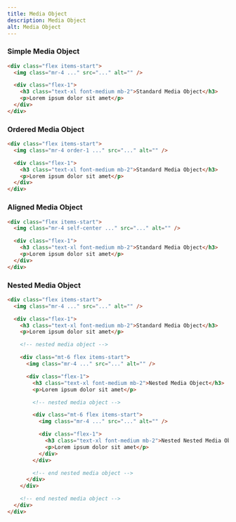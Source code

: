 ```yaml
---
title: Media Object
description: Media Object
alt: Media Object
---
```


<h3 class="section-header">Simple Media Object</h3>

<base-snippet :centered_preview="false" custom_preview_class="">

  <template v-slot:preview>
    <div class="bg-indigo-50 p-8">
      <div class="bg-white p-8">
        <!-- media object -->
        <div class="flex items-start">
          <img class="w-12 mr-4"
            src="https://images.unsplash.com/photo-1491528323818-fdd1faba62cc?ixlib=rb-1.2.1&ixid=eyJhcHBfaWQiOjEyMDd9&auto=format&fit=facearea&facepad=2&w=256&h=256&q=80"
            alt="" />
          <div class="flex-1">
            <h3 class="text-xl font-medium mb-2">Standard Media Object</h3>
            <p>Lorem ipsum dolor sit amet, consectetur adipiscing elit. Curabitur ac nisl quis massa vulputate
              adipiscing.
              Vivamus sit amet risus ligula. Nunc eu pulvinar augue.</p>
          </div>
        </div>
        <!-- end media object -->
      </div>
    </div>
  </template>

```html
<div class="flex items-start">
  <img class="mr-4 ..." src="..." alt="" />

  <div class="flex-1">
    <h3 class="text-xl font-medium mb-2">Standard Media Object</h3>
    <p>Lorem ipsum dolor sit amet</p>
  </div>
</div>
```

  <template v-slot:source>
    <a class="btn btn-primary btn-lg" href="https://play.tailwindcss.com/7oMi0icAht">Live Edit</a>
  </template>

</base-snippet>

<h3 class="section-header">Ordered Media Object</h3>

<base-snippet :centered_preview="false" custom_preview_class="">

  <template v-slot:preview>
    <div class="bg-indigo-50 p-8">
      <div class="bg-white p-8">
        <!-- media object -->
        <div class="flex items-start">
          <img class="w-12 mr-4 order-1"
            src="https://images.unsplash.com/photo-1491528323818-fdd1faba62cc?ixlib=rb-1.2.1&ixid=eyJhcHBfaWQiOjEyMDd9&auto=format&fit=facearea&facepad=2&w=256&h=256&q=80"
            alt="" />
          <div class="flex-1">
            <h3 class="text-xl font-medium mb-2">Standard Media Object</h3>
            <p>Lorem ipsum dolor sit amet, consectetur adipiscing elit. Curabitur ac nisl quis massa vulputate
              adipiscing.
              Vivamus sit amet risus ligula. Nunc eu pulvinar augue.</p>
          </div>
        </div>
        <!-- end media object -->
      </div>
    </div>
  </template>

```html
<div class="flex items-start">
  <img class="mr-4 order-1 ..." src="..." alt="" />

  <div class="flex-1">
    <h3 class="text-xl font-medium mb-2">Standard Media Object</h3>
    <p>Lorem ipsum dolor sit amet</p>
  </div>
</div>
```

  <template v-slot:source>
    <a class="btn btn-primary btn-lg" href="https://play.tailwindcss.com/7oMi0icAht">Live Edit</a>
  </template>

</base-snippet>

<h3 class="section-header">Aligned Media Object</h3>

<base-snippet :centered_preview="false" custom_preview_class="">

  <template v-slot:preview>
    <div class="bg-indigo-50 p-8">
      <div class="bg-white p-8">
        <!-- media object -->
        <div class="flex items-start">
          <img class="w-12 mr-4 self-center"
            src="https://images.unsplash.com/photo-1491528323818-fdd1faba62cc?ixlib=rb-1.2.1&ixid=eyJhcHBfaWQiOjEyMDd9&auto=format&fit=facearea&facepad=2&w=256&h=256&q=80"
            alt="" />
          <div class="flex-1">
            <h3 class="text-xl font-medium mb-2">Standard Media Object</h3>
            <p>Lorem ipsum dolor sit amet, consectetur adipiscing elit. Curabitur ac nisl quis massa vulputate
              adipiscing.
              Vivamus sit amet risus ligula. Nunc eu pulvinar augue.</p>
          </div>
        </div>
        <!-- end media object -->
      </div>
    </div>
  </template>

```html
<div class="flex items-start">
  <img class="mr-4 self-center ..." src="..." alt="" />

  <div class="flex-1">
    <h3 class="text-xl font-medium mb-2">Standard Media Object</h3>
    <p>Lorem ipsum dolor sit amet</p>
  </div>
</div>
```

  <template v-slot:source>
    <a class="btn btn-primary btn-lg" href="https://play.tailwindcss.com/JTs2tDsFOg">Live Edit</a>
  </template>

</base-snippet>

<h3 class="section-header">Nested Media Object</h3>

<base-snippet :centered_preview="false" custom_preview_class="">

  <template v-slot:preview>
    <div class="bg-indigo-50 p-8">
      <!-- nested media object -->
      <div class="bg-white p-8">
        <div class="flex items-start">
          <img class="mr-4 w-12"
            src="https://images.unsplash.com/photo-1491528323818-fdd1faba62cc?ixlib=rb-1.2.1&ixid=eyJhcHBfaWQiOjEyMDd9&auto=format&fit=facearea&facepad=2&w=256&h=256&q=80"
            alt="" />
          <div class="flex-1">
            <h3 class="text-xl font-medium mb-2">Standard Media Object</h3>
            <p>Lorem ipsum dolor sit amet</p>
            <!-- nested media object -->
            <div class="mt-6 flex items-start">
              <img class="mr-4 w-12"
                src="https://images.unsplash.com/photo-1550525811-e5869dd03032?ixlib=rb-1.2.1&auto=format&fit=facearea&facepad=2&w=256&h=256&q=80"
                alt="" />
              <div class="flex-1">
                <h3 class="text-xl font-medium mb-2">Nested Media Object</h3>
                <p>Lorem ipsum dolor sit amet</p>
                <!-- nested media object -->
                <div class="mt-6 flex items-start">
                  <img class="mr-4 w-12"
                    src="https://images.unsplash.com/photo-1500648767791-00dcc994a43e?ixlib=rb-1.2.1&ixid=eyJhcHBfaWQiOjEyMDd9&auto=format&fit=facearea&facepad=2.25&w=256&h=256&q=80"
                    alt="" />
                  <div class="flex-1">
                    <h3 class="text-xl font-medium mb-2">Nested Nested Media Object</h3>
                    <p>Lorem ipsum dolor sit amet, consectetur adipiscing elit.</p>
                  </div>
                </div>
                <!-- end nested media object -->
              </div>
            </div>
            <!-- end nested media object -->
          </div>
        </div>
      </div>
      <!-- end nested media object -->
    </div>
  </template>

```html
<div class="flex items-start">
  <img class="mr-4 ..." src="..." alt="" />

  <div class="flex-1">
    <h3 class="text-xl font-medium mb-2">Standard Media Object</h3>
    <p>Lorem ipsum dolor sit amet</p>

    <!-- nested media object -->

    <div class="mt-6 flex items-start">
      <img class="mr-4 ..." src="..." alt="" />

      <div class="flex-1">
        <h3 class="text-xl font-medium mb-2">Nested Media Object</h3>
        <p>Lorem ipsum dolor sit amet</p>

        <!-- nested media object -->

        <div class="mt-6 flex items-start">
          <img class="mr-4 ..." src="..." alt="" />

          <div class="flex-1">
            <h3 class="text-xl font-medium mb-2">Nested Nested Media Object</h3>
            <p>Lorem ipsum dolor sit amet</p>
          </div>
        </div>

        <!-- end nested media object -->
      </div>
    </div>

    <!-- end nested media object -->
  </div>
</div>
```

  <template v-slot:source>
    <a class="btn btn-primary btn-lg" href="https://play.tailwindcss.com/Qlkjt6pWoY">Live Edit</a>
  </template>

</base-snippet>

<related-ui search_key="media"></related-ui>
